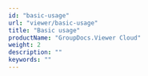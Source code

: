 ```yaml
---
id: "basic-usage"
url: "viewer/basic-usage"
title: "Basic usage"
productName: "GroupDocs.Viewer Cloud"
weight: 2
description: ""
keywords: ""
---
```


